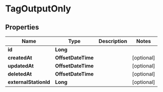 

# TagOutputOnly


## Properties

| Name | Type | Description | Notes |
|------------ | ------------- | ------------- | -------------|
|**id** | **Long** |  |  |
|**createdAt** | **OffsetDateTime** |  |  [optional] |
|**updatedAt** | **OffsetDateTime** |  |  [optional] |
|**deletedAt** | **OffsetDateTime** |  |  [optional] |
|**externalStationId** | **Long** |  |  [optional] |



